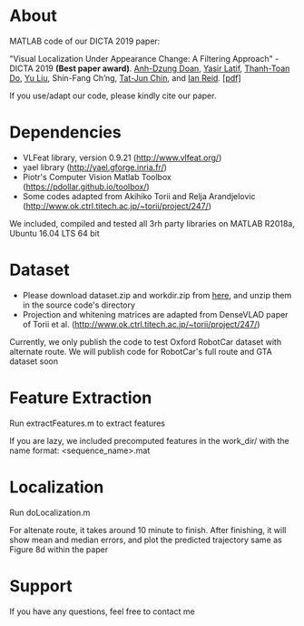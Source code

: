 About
============
MATLAB code of our DICTA 2019 paper:

"Visual Localization Under Appearance Change: A Filtering Approach" - DICTA 2019 **(Best paper award)**. [Anh-Dzung Doan](https://sites.google.com/view/dzungdoan/home), [Yasir Latif](http://ylatif.github.io/), [Thanh-Toan Do](https://sites.google.com/view/thanhtoando/home), [Yu Liu](https://sites.google.com/site/yuliuunilau/home), Shin-Fang Ch’ng, [Tat-Jun Chin](https://cs.adelaide.edu.au/~tjchin/doku.php), and [Ian Reid](https://cs.adelaide.edu.au/~ianr/). [[pdf]](https://arxiv.org/abs/1811.08063)

If you use/adapt our code, please kindly cite our paper.

Dependencies
============

+ VLFeat library, version 0.9.21 (http://www.vlfeat.org/)
+ yael library (http://yael.gforge.inria.fr/)
+ Piotr's Computer Vision Matlab Toolbox (https://pdollar.github.io/toolbox/)
+ Some codes adapted from Akihiko Torii and Relja Arandjelovic (http://www.ok.ctrl.titech.ac.jp/~torii/project/247/)

We included, compiled and tested all 3rh party libraries on MATLAB R2018a, Ubuntu 16.04 LTS 64 bit

Dataset
============

+ Please download dataset.zip and workdir.zip from [here](https://drive.google.com/open?id=1TNvcd6RWPydm6Z2dTvZ90FHZ2uZevwt1), and unzip them in the source code's directory
+ Projection and whitening matrices are adapted from DenseVLAD paper of Torii et al. (http://www.ok.ctrl.titech.ac.jp/~torii/project/247/)

Currently, we only publish the code to test Oxford RobotCar dataset with alternate route.
We will publish code for RobotCar's full route and GTA dataset soon

Feature Extraction
============

Run extractFeatures.m to extract features

If you are lazy, we included precomputed features in the work_dir/ with the name format: <sequence_name>.mat


Localization
============

Run doLocalization.m

For altenate route, it takes around 10 minute to finish. After finishing, it will show mean and median errors, and plot the predicted trajectory same as Figure 8d within the paper

Support
============

If you have any questions, feel free to contact me
